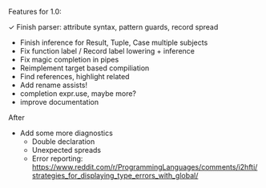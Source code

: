 Features for 1.0:

  ✓ Finish parser: attribute syntax, pattern guards, record spread 
  - Finish inference for Result, Tuple, Case multiple subjects
  - Fix function label / Record label lowering + inference
  - Fix magic completion in pipes
  - Reimplement target based compiliation
  - Find references, highlight related
  - Add rename assists!
  - completion expr.use, maybe more?
  - improve documentation

After
  - Add some more diagnostics
    - Double declaration
    - Unexpected spreads
    - Error reporting: 
      https://www.reddit.com/r/ProgrammingLanguages/comments/i2hfti/strategies_for_displaying_type_errors_with_global/